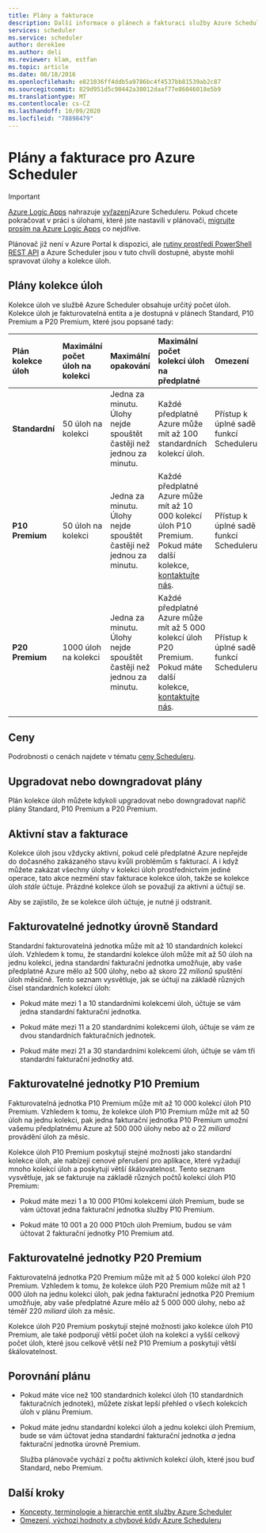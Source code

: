 ```yaml
---
title: Plány a fakturace
description: Další informace o plánech a fakturaci služby Azure Scheduler
services: scheduler
ms.service: scheduler
author: derek1ee
ms.author: deli
ms.reviewer: klam, estfan
ms.topic: article
ms.date: 08/18/2016
ms.openlocfilehash: e821036ff4ddb5a9786bc4f4537bb81539ab2c87
ms.sourcegitcommit: 829d951d5c90442a38012daaf77e86046018e5b9
ms.translationtype: MT
ms.contentlocale: cs-CZ
ms.lasthandoff: 10/09/2020
ms.locfileid: "78898479"
---
```

# <a name="plans-and-billing-for-azure-scheduler"></a>Plány a fakturace pro Azure Scheduler

> [!IMPORTANT]
> [Azure Logic Apps](../logic-apps/logic-apps-overview.md) nahrazuje [vyřazení](../scheduler/migrate-from-scheduler-to-logic-apps.md#retire-date)Azure Scheduleru. Pokud chcete pokračovat v práci s úlohami, které jste nastavili v plánovači, [migrujte prosím na Azure Logic Apps](../scheduler/migrate-from-scheduler-to-logic-apps.md) co nejdříve. 
>
> Plánovač již není v Azure Portal k dispozici, ale [rutiny prostředí PowerShell](scheduler-powershell-reference.md) [REST API](/rest/api/scheduler) a Azure Scheduler jsou v tuto chvíli dostupné, abyste mohli spravovat úlohy a kolekce úloh.

## <a name="job-collection-plans"></a>Plány kolekce úloh

Kolekce úloh ve službě Azure Scheduler obsahuje určitý počet úloh. Kolekce úloh je fakturovatelná entita a je dostupná v plánech Standard, P10 Premium a P20 Premium, které jsou popsané tady: 

| Plán kolekce úloh | Maximální počet úloh na kolekci | Maximální opakování | Maximální počet kolekcí úloh na předplatné | Omezení | 
|:--- |:--- |:--- |:--- |:--- |
| **Standardní** | 50 úloh na kolekci | Jedna za minutu. Úlohy nejde spouštět častěji než jednou za minutu. | Každé předplatné Azure může mít až 100 standardních kolekcí úloh. | Přístup k úplné sadě funkcí Scheduleru | 
| **P10 Premium** | 50 úloh na kolekci | Jedna za minutu. Úlohy nejde spouštět častěji než jednou za minutu. | Každé předplatné Azure může mít až 10 000 kolekcí úloh P10 Premium. Pokud máte další kolekce, <a href="mailto:wapteams@microsoft.com">kontaktujte nás</a>. | Přístup k úplné sadě funkcí Scheduleru |
| **P20 Premium** | 1000 úloh na kolekci | Jedna za minutu. Úlohy nejde spouštět častěji než jednou za minutu. | Každé předplatné Azure může mít až 5 000 kolekcí úloh P20 Premium. Pokud máte další kolekce, <a href="mailto:wapteams@microsoft.com">kontaktujte nás</a>. | Přístup k úplné sadě funkcí Scheduleru |
|||||| 

## <a name="pricing"></a>Ceny

Podrobnosti o cenách najdete v tématu [ceny Scheduleru](https://azure.microsoft.com/pricing/details/scheduler/).

## <a name="upgrade-or-downgrade-plans"></a>Upgradovat nebo downgradovat plány

Plán kolekce úloh můžete kdykoli upgradovat nebo downgradovat napříč plány Standard, P10 Premium a P20 Premium.

## <a name="active-status-and-billing"></a>Aktivní stav a fakturace

Kolekce úloh jsou vždycky aktivní, pokud celé předplatné Azure nepřejde do dočasného zakázaného stavu kvůli problémům s fakturací. A i když můžete zakázat všechny úlohy v kolekci úloh prostřednictvím jediné operace, tato akce nezmění stav fakturace kolekce úloh, takže se kolekce úloh *stále* účtuje. Prázdné kolekce úloh se považují za aktivní a účtují se.

Aby se zajistilo, že se kolekce úloh účtuje, je nutné ji odstranit.

## <a name="standard-billable-units"></a>Fakturovatelné jednotky úrovně Standard

Standardní fakturovatelná jednotka může mít až 10 standardních kolekcí úloh. Vzhledem k tomu, že standardní kolekce úloh může mít až 50 úloh na jednu kolekci, jedna standardní fakturační jednotka umožňuje, aby vaše předplatné Azure mělo až 500 úlohy, nebo až skoro 22 *milionů* spuštění úloh měsíčně. Tento seznam vysvětluje, jak se účtují na základě různých čísel standardních kolekcí úloh:

* Pokud máte mezi 1 a 10 standardními kolekcemi úloh, účtuje se vám jedna standardní fakturační jednotka. 

* Pokud máte mezi 11 a 20 standardními kolekcemi úloh, účtuje se vám ze dvou standardních fakturačních jednotek. 

* Pokud máte mezi 21 a 30 standardními kolekcemi úloh, účtuje se vám tři standardní fakturační jednotky atd.

## <a name="p10-premium-billable-units"></a>Fakturovatelné jednotky P10 Premium

Fakturovatelná jednotka P10 Premium může mít až 10 000 kolekcí úloh P10 Premium. Vzhledem k tomu, že kolekce úloh P10 Premium může mít až 50 úloh na jednu kolekci, pak jedna fakturační jednotka P10 Premium umožní vašemu předplatnému Azure až 500 000 úlohy nebo až o 22 *miliard* provádění úloh za měsíc. 

Kolekce úloh P10 Premium poskytují stejné možnosti jako standardní kolekce úloh, ale nabízejí cenové přerušení pro aplikace, které vyžadují mnoho kolekcí úloh a poskytují větší škálovatelnost. Tento seznam vysvětluje, jak se fakturuje na základě různých počtů kolekcí úloh P10 Premium:

* Pokud máte mezi 1 a 10 000 P10mi kolekcemi úloh Premium, bude se vám účtovat jedna fakturační jednotka služby P10 Premium. 

* Pokud máte 10 001 a 20 000 P10ch úloh Premium, budou se vám účtovat 2 fakturační jednotky P10 Premium atd.

## <a name="p20-premium-billable-units"></a>Fakturovatelné jednotky P20 Premium

Fakturovatelná jednotka P20 Premium může mít až 5 000 kolekcí úloh P20 Premium. Vzhledem k tomu, že kolekce úloh P20 Premium může mít až 1 000 úloh na jednu kolekci úloh, pak jedna fakturační jednotka P20 Premium umožňuje, aby vaše předplatné Azure mělo až 5 000 000 úlohy, nebo až téměř 220 *miliard* úloh za měsíc.

Kolekce úloh P20 Premium poskytují stejné možnosti jako kolekce úloh P10 Premium, ale také podporují větší počet úloh na kolekci a vyšší celkový počet úloh, které jsou celkově větší než P10 Premium a poskytují větší škálovatelnost.

## <a name="plan-comparison"></a>Porovnání plánu

* Pokud máte více než 100 standardních kolekcí úloh (10 standardních fakturačních jednotek), můžete získat lepší přehled o všech kolekcích úloh v plánu Premium.

* Pokud máte jednu standardní kolekci úloh a jednu kolekci úloh Premium, bude se vám účtovat jedna standardní fakturační jednotka *a* jedna fakturační jednotka úrovně Premium.

  Služba plánovače vychází z počtu aktivních kolekcí úloh, které jsou buď Standard, nebo Premium.

## <a name="next-steps"></a>Další kroky

* [Koncepty, terminologie a hierarchie entit služby Azure Scheduler](scheduler-concepts-terms.md)
* [Omezení, výchozí hodnoty a chybové kódy Azure Scheduleru](scheduler-limits-defaults-errors.md)